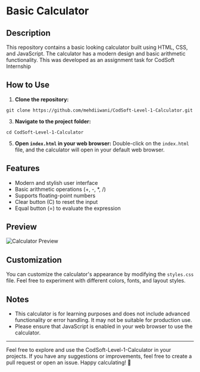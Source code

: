 # Basic Calculator

## Description

This repository contains a basic looking calculator built using HTML, CSS, and JavaScript. The calculator has a modern design and basic arithmetic functionality. This was developed as an assignment task for CodSoft Internship

## How to Use

1. **Clone the repository:**
   
```git clone https://github.com/mehdiiwani/CodSoft-Level-1-Calculator.git```



3. **Navigate to the project folder:**
   
```cd CodSoft-Level-1-Calculator```


5. **Open `index.html` in your web browser:** Double-click on the `index.html` file, and the calculator will open in your default web browser.

## Features

- Modern and stylish user interface
- Basic arithmetic operations (+, -, *, /)
- Supports floating-point numbers
- Clear button (C) to reset the input
- Equal button (=) to evaluate the expression

## Preview

![Calculator Preview](calculator(2).png)

## Customization

You can customize the calculator's appearance by modifying the `styles.css` file. Feel free to experiment with different colors, fonts, and layout styles.

## Notes

- This calculator is for learning purposes and does not include advanced functionality or error handling. It may not be suitable for production use.
- Please ensure that JavaScript is enabled in your web browser to use the calculator.

---

Feel free to explore and use the CodSoft-Level-1-Calculator in your projects. If you have any suggestions or improvements, feel free to create a pull request or open an issue. Happy calculating! 🧮
